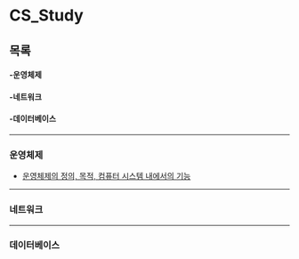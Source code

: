 # CS_Study

## 목록

#### -운영체제

#### -네트워크

#### -데이터베이스

---

### 운영체제

- [운영체제의 정의, 목적, 컴퓨터 시스템 내에서의 기능](https://github.com/goodlucky1215/CS_Study/blob/main/%EC%9A%B4%EC%98%81%EC%B2%B4%EC%A0%9C/%EC%9A%B4%EC%98%81%EC%B2%B4%EC%A0%9C%EA%B0%9C%EC%9A%94.md)

---

### 네트워크

---

### 데이터베이스
